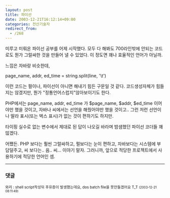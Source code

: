 ```yaml
---
layout: post
title: 파이선
date: 2003-12-21T16:12:14+09:00
categories: 전산기술자
redirect_from:
  - /268
---
```


미루고 미뤄온 파이선 공부를 어제 시작했다. 모두 다 해봐도 700라인밖에 안되는 코드로도 뭔가 그럴싸한 것을 만들어 낼 수 있었다. 이 정도면 꽤나 효율적인 언어가 아닐까.

느낌은 자바랑 비슷한데,

page_name, addr, ed_time = string.split(line, '\t')

이런 코드는 펄이나, 파이선이 아니면 해내기 힘든 구문일 것 같다. 코드생성자체가 힘들지는 않겠지만, 뭔가 "정통언어스럽지"않아보이기도 한다.

PHP에서는 page_name, addr, ed_time 가 $page_name, $addr, $ed_time 이어야만 했을 것이고, 자바나 씨에서는 선언을 해줬어야만 했을 것이고.. 그런 저런 선언이나 딸라 표시(또는 벅스 표시)가 없는 것이 편하기도 하지만.

타이핑 실수로 없는 변수에서 제대로 된 답이 나오길 바라며 밤샘했던 파이선 코더들 꽤 많겠다.

어쨌든. PHP 보다는 훨씬 그럴싸하고, 펄보다는 눈이 편하고, 자바보다는 시스템에 부담덜주고, 씨 보다는.. 음.. 씨... 이야기 말자. 그러니까, 앞으로 적당한 프로젝트에서 사용하기에 적당한 언어인 셈.

* * *

### 댓글



<!--- cmt:567 --->
<!--- mail: --->
<!--- parent:0 --->

<small>와리 : shell script작성뒤 후유증이 발생했는데요, dos batch file을 못만들겠어요 T_T <small>(2003-12-21 08:11:49)</small></small>

